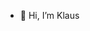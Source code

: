 - 👋 Hi, I’m Klaus


<!---
Klaushot/Klaushot is a ✨ special ✨ repository because its `README.md` (this file) appears on your GitHub profile.
You can click the Preview link to take a look at your changes.
--->
